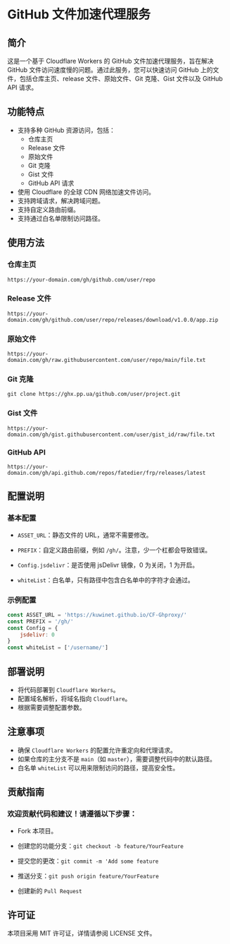 # GitHub 文件加速代理服务

## 简介

这是一个基于 Cloudflare Workers 的 GitHub 文件加速代理服务，旨在解决 GitHub 文件访问速度慢的问题。通过此服务，您可以快速访问 GitHub 上的文件，包括仓库主页、release 文件、原始文件、Git 克隆、Gist 文件以及 GitHub API 请求。

## 功能特点

- 支持多种 GitHub 资源访问，包括：
  - 仓库主页
  - Release 文件
  - 原始文件
  - Git 克隆
  - Gist 文件
  - GitHub API 请求
- 使用 Cloudflare 的全球 CDN 网络加速文件访问。
- 支持跨域请求，解决跨域问题。
- 支持自定义路由前缀。
- 支持通过白名单限制访问路径。

## 使用方法

### 仓库主页

```plaintext
https://your-domain.com/gh/github.com/user/repo
```

### Release 文件
```plaintext
https://your-domain.com/gh/github.com/user/repo/releases/download/v1.0.0/app.zip
```

### 原始文件
```plaintext
https://your-domain.com/gh/raw.githubusercontent.com/user/repo/main/file.txt
```

### Git 克隆
```plaintext
git clone https://ghx.pp.ua/github.com/user/project.git
```

### Gist 文件
```plaintext
https://your-domain.com/gh/gist.githubusercontent.com/user/gist_id/raw/file.txt
```

### GitHub API
```plaintext
https://your-domain.com/gh/api.github.com/repos/fatedier/frp/releases/latest
```

## 配置说明

### 基本配置
- `ASSET_URL`：静态文件的 URL，通常不需要修改。

- `PREFIX`：自定义路由前缀，例如 `/gh/`。注意，少一个杠都会导致错误。

- `Config.jsdelivr`：是否使用 jsDelivr 镜像，0 为关闭，1 为开启。

- `whiteList`：白名单，只有路径中包含白名单中的字符才会通过。

### 示例配置

```JavaScript
const ASSET_URL = 'https://kuwinet.github.io/CF-Ghproxy/'
const PREFIX = '/gh/'
const Config = {
    jsdelivr: 0
}
const whiteList = ['/username/']
```

## 部署说明

- 将代码部署到 `Cloudflare Workers`。
- 配置域名解析，将域名指向 `Cloudflare`。
- 根据需要调整配置参数。

## 注意事项

- 确保 `Cloudflare Workers` 的配置允许重定向和代理请求。
- 如果仓库的主分支不是 `main`（如 `master`），需要调整代码中的默认路径。
- 白名单 `whiteList` 可以用来限制访问的路径，提高安全性。
  
## 贡献指南

### 欢迎贡献代码和建议！请遵循以下步骤：

- Fork 本项目。

- 创建您的功能分支：`git checkout -b feature/YourFeature`

- 提交您的更改：`git commit -m 'Add some feature`

- 推送分支：`git push origin feature/YourFeature`

- 创建新的 `Pull Request`


## 许可证
本项目采用 MIT 许可证，详情请参阅 LICENSE 文件。
